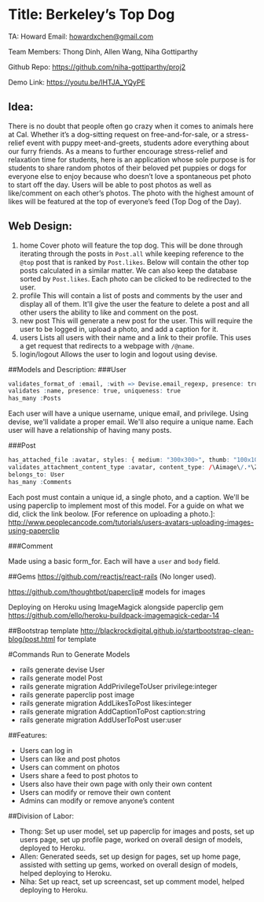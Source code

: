 # Title: Berkeley’s Top Dog
TA: Howard
Email: howardxchen@gmail.com

Team Members: Thong Dinh, Allen Wang, Niha Gottiparthy

Github Repo: https://github.com/niha-gottiparthy/proj2

Demo Link: https://youtu.be/lHTJA_YQyPE

## Idea: 

There is no doubt that people often go crazy when it comes to animals here at Cal. Whether it’s a dog-sitting request on free-and-for-sale, or a stress-relief event with puppy meet-and-greets, students adore everything about our furry friends. As a means to further encourage stress-relief and relaxation time for students, here is an application whose sole purpose is for students to share random photos of their beloved pet puppies or dogs for everyone else to enjoy because who doesn’t love a spontaneous pet photo to start off the day. Users will be able to post photos as well as like/comment on each other’s photos. The photo with the highest amount of likes will be featured at the top of everyone’s feed (Top Dog of the Day).

## Web Design:
1. home
 Cover photo will feature the top dog. This will be done through iterating through the posts in ```Post.all``` while keeping reference to the ```@top``` post that is ranked by ```Post.likes```. Below will contain the other top posts calculated in a similar matter. We can also keep the database sorted by ```Post.likes```. Each photo can be clicked to be redirected to the user. 
2. profile
 This will contain a list of posts and comments by the user and display all of them. It'll give the user the feature to delete a post and all other users the ability to like and comment on the post.
3. new post
 This will generate a new post for the user. This will require the user to be logged in, upload a photo, and add a caption for it.
2. users
 Lists all users with their name and a link to their profile. This uses a get request that redirects to a webpage with ```/@name```.
3. login/logout
 Allows the user to login and logout using devise. 

##Models and Description:
###User
```r
validates_format_of :email, :with => Devise.email_regexp, presence: true, uniqueness: true
validates :name, presence: true, uniqueness: true
has_many :Posts
```
Each user will have a unique username, unique email, and privilege. Using devise, we'll validate a proper email. We'll also require a unique name. Each user will have a relationship of having many posts.

###Post
```r
has_attached_file :avatar, styles: { medium: "300x300>", thumb: "100x100>" }, default_url: "/images/:style/missing.png"
validates_attachment_content_type :avatar, content_type: /\Aimage\/.*\Z/ 
belongs_to: User
has_many :Comments
```

Each post must contain a unique id, a single photo, and a caption. We'll be using paperclip to implement most of this model. For a guide on what we did, click the link beolow.
[For reference on uploading a photo.]: http://www.peoplecancode.com/tutorials/users-avatars-uploading-images-using-paperclip

###Comment

Made using a basic form_for. Each will have a `user` and `body` field.
  
##Gems
https://github.com/reactjs/react-rails (No longer used).

https://github.com/thoughtbot/paperclip# models for images

Deploying on Heroku using ImageMagick alongside paperclip gem
https://github.com/ello/heroku-buildpack-imagemagick-cedar-14

##Bootstrap template
http://blackrockdigital.github.io/startbootstrap-clean-blog/post.html for template

#Commands Run to Generate Models
  * rails generate devise User
  * rails generate model Post
  * rails generate migration AddPrivilegeToUser privilege:integer
  * rails generate paperclip post image
  * rails generate migration AddLikesToPost likes:integer
  * rails generate migration AddCaptionToPost caption:string
  * rails generate migration AddUserToPost user:user

##Features:
  * Users can log in
  * Users can like and post photos
  * Users can comment on photos
  * Users share a feed to post photos to
  * Users also have their own page with only their own content
  * Users can modify or remove their own content
  * Admins can modify or remove anyone’s content

##Division of Labor:
  * Thong: Set up user model, set up paperclip for images and posts, set up users page, set up profile page, worked on overall design of models, deployed to Heroku. 
  * Allen: Generated seeds, set up design for pages, set up home page, assisted with setting up gems, worked on overall design of models, helped deploying to Heroku.
  * Niha: Set up react, set up screencast, set up comment model, helped deploying to Heroku. 

